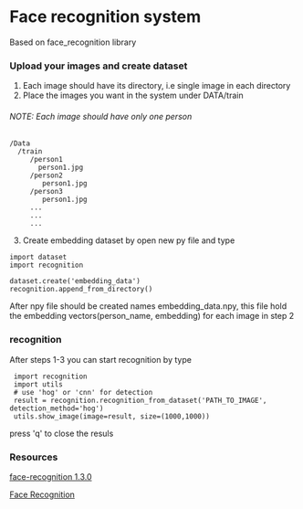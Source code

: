 # Face recognition system

Based on face_recognition library 

### Upload your images and create dataset
1. Each image should have its directory, i.e single image in each directory
2. Place the images you want in the system under DATA/train 
###### NOTE: Each image should have only one person

```
/Data
  /train
     /person1
       person1.jpg
     /person2
        person1.jpg
     /person3
        person1.jpg
     ...
     ...
     ...
```
3. Create embedding dataset by open new py file and type
 ```
 import dataset
 import recognition
 
 dataset.create('embedding_data')
 recognition.append_from_directory()
 ```
 After npy file should be created names embedding_data.npy, 
 this file hold the embedding vectors(person_name, embedding) for each image in step 2

 
 ### recognition
 After steps 1-3 you can start recognition by type
 ```
  import recognition
  import utils
  # use 'hog' or 'cnn' for detection
  result = recognition.recognition_from_dataset('PATH_TO_IMAGE', detection_method='hog')
  utils.show_image(image=result, size=(1000,1000))
 ```
 press 'q' to close the resuls
 
 
 ### Resources
 [face-recognition 1.3.0](https://pypi.org/project/face-recognition/)  

 [Face Recognition](https://github.com/ageitgey/face_recognition)

 
 
 
 

